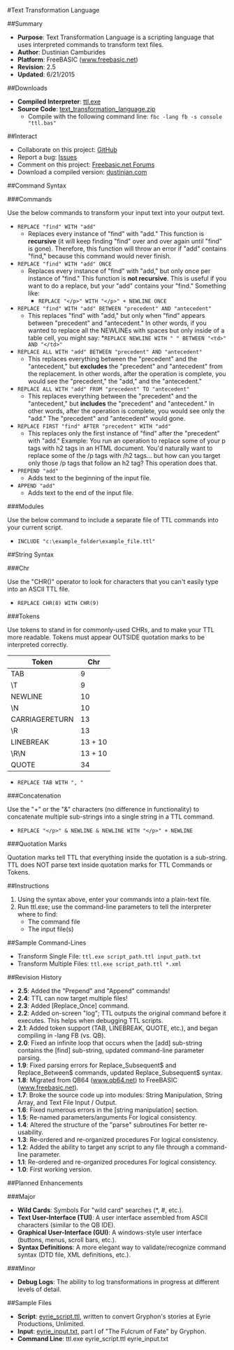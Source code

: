 ﻿#Text Transformation Language

##Summary

* **Purpose**: Text Transformation Language is a scripting language that uses interpreted commands to transform text files.
* **Author**: Dustinian Camburides
* **Platform**: FreeBASIC (www.freebasic.net)
* **Revision**: 2.5
* **Updated**: 6/21/2015

##Downloads

* **Compiled Interpreter**: [ttl.exe](http://www.dustinian.com/_downloads/ttl.exe)
* **Source Code**: [text_transformation_language.zip](http://www.dustinian.com/_downloads/text_transformation_language.zip)
	* Compile with the following command line: `fbc -lang fb -s console "ttl.bas"`

##Interact

* Collaborate on this project: [GitHub](https://github.com/dustinian/ttl)
* Report a bug: [Issues](https://github.com/dustinian/ttl/issues)
* Comment on this project: [Freebasic.net Forums](http://www.freebasic.net/forum/viewtopic.php?f=8&t=21197)
* Download a compiled version: [dustinian.com](http://www.dustinian.com/software/text_transformation_language.html)

##Command Syntax

###Commands

Use the below commands to transform your input text into your output text.

* `REPLACE "find" WITH "add"`
	* Replaces every instance of "find" with "add." This function is **recursive** (it will keep finding "find" over and over again until "find" is gone). Therefore, this function will throw an error if "add" contains "find," because this command would never finish.
* `REPLACE "find" WITH "add" ONCE`
	* Replaces every instance of "find" with "add," but only once per instance of "find." This function is **not recursive**. This is useful if you want to do a replace, but your "add" contains your "find." Something like:
		* `REPLACE "</p>" WITH "</p>" + NEWLINE ONCE`
* `REPLACE "find" WITH "add" BETWEEN "precedent" AND "antecedent"`
	* This replaces "find" with "add," but only when "find" appears between "precedent" and "antecedent." In other words, if you wanted to replace all the NEWLINEs with spaces but only inside of a table cell, you might say:
		*`REPLACE NEWLINE WITH " " BETWEEN "<td>" AND "</td>"`
* `REPLACE ALL WITH "add" BETWEEN "precedent" AND "antecedent"`
	* This replaces everything between the "precedent" and the "antecedent," but **excludes** the "precedent" and "antecedent" from the replacement. In other words, after the operation is complete, you would see the "precedent," the "add," and the "antecedent."
* `REPLACE ALL WITH "add" FROM "precedent" TO "antecedent"`
	* This replaces everything between the "precedent" and the "antecedent," but **includes** the "precedent" and "antecedent." In other words, after the operation is complete, you would see only the "add." The "precedent" and "antecedent" would gone.
* `REPLACE FIRST "find" AFTER "precedent" WITH "add"`
	* This replaces only the first instance of "find" after the "precedent" with "add." Example: You run an operation to replace some of your p tags with h2 tags in an HTML document. You'd naturally want to replace some of the /p tags with /h2 tags... but how can you target only those /p tags that follow an h2 tag? This operation does that.
* `PREPEND "add"`
	* Adds text to the beginning of the input file.
* `APPEND "add"`
	* Adds text to the end of the input file.

###Modules

Use the below command to include a separate file of TTL commands into your current script.

* `INCLUDE "c:\example_folder\example_file.ttl"`

##String Syntax

###Chr

Use the "CHR()" operator to look for characters that you can't easily type into an ASCII TTL file.

* `REPLACE CHR(8) WITH CHR(9)`

###Tokens

Use tokens to stand in for commonly-used CHRs, and to make your TTL more readable. Tokens must appear OUTSIDE quotation marks to be interpreted correctly.

Token | Chr
------|----
TAB | 9
\T | 9
NEWLINE | 10
\N | 10
CARRIAGERETURN | 13
\R | 13
LINEBREAK | 13 + 10
\R\N | 13 + 10
QUOTE | 34

* `REPLACE TAB WITH ", "`

###Concatenation

Use the "+" or the "&" characters (no difference in functionality) to concatenate multiple sub-strings into a single string in a TTL command.

* `REPLACE "</p>" & NEWLINE & NEWLINE WITH "</p>" + NEWLINE`

###Quotation Marks

Quotation marks tell TTL that everything inside the quotation is a sub-string. TTL does NOT parse text inside quotation marks for TTL Commands or Tokens.

##Instructions

1. Using the syntax above, enter your commands into a plain-text file.
2. Run ttl.exe; use the command-line parameters to tell the interpreter where to find:
	* The command file
	* The input file(s)

##Sample Command-Lines

* Transform Single File: `ttl.exe script_path.ttl input_path.txt`
* Transform Multiple Files: `ttl.exe script_path.ttl *.xml`

##Revision History

* **2.5**: Added the "Prepend" and "Append" commands!
* **2.4**: TTL can now target multiple files!
* **2.3**: Added [Replace_Once] command.
* **2.2**: Added on-screen "log"; TTL outputs the original command before it executes. This helps when debugging TTL scripts.
* **2.1**: Added token support (TAB, LINEBREAK, QUOTE, etc.), and began compiling in -lang FB (vs. QB).
* **2.0**: Fixed an infinite loop that occurs when the [add] sub-string contains the [find] sub-string, updated command-line parameter parsing.
* **1.9**: Fixed parsing errors for Replace_Subsequent$ and Replace_Between$ commands, updated Replace_Subsequent$ syntax.
* **1.8**: Migrated from QB64 (www.qb64.net) to FreeBASIC (www.freebasic.net).
* **1.7**: Broke the source code up into modules: String Manipulation, String Array, and Text File Input / Output.
* **1.6**: Fixed numerous errors in the [string manipulation] section.
* **1.5**: Re-named parameters/arguments For logical consistency.
* **1.4**: Altered the structure of the "parse" subroutines For better re-usability.
* **1.3**: Re-ordered and re-organized procedures For logical consistency.
* **1.2**: Added the ability to target any script to any file through a command-line parameter.
* **1.1**: Re-ordered and re-organized procedures For logical consistency.
* **1.0**: First working version.

##Planned Enhancements

###Major
* **Wild Cards**: Symbols For "wild card" searches (*, #, etc.).
* **Text User-Interface (TUI)**: A user interface assembled from ASCII characters (similar to the QB IDE).
* **Graphical User-Interface (GUI)**: A windows-style user interface (buttons, menus, scroll bars, etc.).
* **Syntax Definitions**: A more elegant way to validate/recognize command syntax (DTD file, XML definitions, etc.).

###Minor

* **Debug Logs**: The ability to log transformations in progress at different levels of detail.

##Sample Files

* **Script**: [eyrie_script.ttl](http://www.dustinian.com/_downloads/eyrie_script.ttl), written to convert Gryphon's stories at Eyrie Productions, Unlimited.
* **Input**: [eyrie_input.txt](http://www.dustinian.com/_downloads/eyrie_input.txt), part I of "The Fulcrum of Fate" by Gryphon.
* **Command Line**: ttl.exe eyrie_script.ttl eyrie_input.txt
